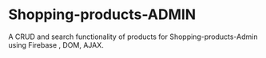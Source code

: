 # Shopping-products-ADMIN
A CRUD and search functionality of products for Shopping-products-Admin using Firebase , DOM, AJAX.

